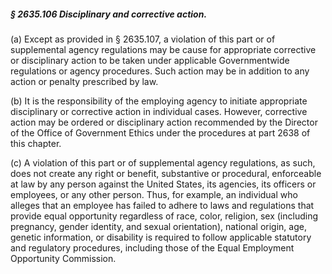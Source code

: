 ##### § 2635.106 Disciplinary and corrective action. #####

(a) Except as provided in § 2635.107, a violation of this part or of supplemental agency regulations may be cause for appropriate corrective or disciplinary action to be taken under applicable Governmentwide regulations or agency procedures. Such action may be in addition to any action or penalty prescribed by law.

(b) It is the responsibility of the employing agency to initiate appropriate disciplinary or corrective action in individual cases. However, corrective action may be ordered or disciplinary action recommended by the Director of the Office of Government Ethics under the procedures at part 2638 of this chapter.

(c) A violation of this part or of supplemental agency regulations, as such, does not create any right or benefit, substantive or procedural, enforceable at law by any person against the United States, its agencies, its officers or employees, or any other person. Thus, for example, an individual who alleges that an employee has failed to adhere to laws and regulations that provide equal opportunity regardless of race, color, religion, sex (including pregnancy, gender identity, and sexual orientation), national origin, age, genetic information, or disability is required to follow applicable statutory and regulatory procedures, including those of the Equal Employment Opportunity Commission.